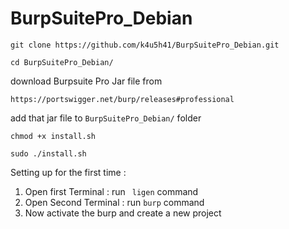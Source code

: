# BurpSuitePro_Debian

```
git clone https://github.com/k4u5h41/BurpSuitePro_Debian.git
```
```
cd BurpSuitePro_Debian/
```
download Burpsuite Pro Jar file from
```
https://portswigger.net/burp/releases#professional 
```
add that jar file to `BurpSuitePro_Debian/` folder

```
chmod +x install.sh
```
```
sudo ./install.sh
```
Setting up for the first time :

1. Open first Terminal : run ` ligen` command
2. Open Second Terminal : run `burp` command
3. Now activate the burp and create a new project

